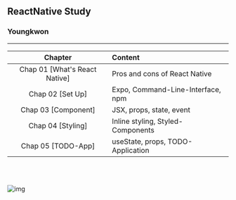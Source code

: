 ## ReactNative Study
### Youngkwon
---

|    Chapter    | Content                                        |
| :-----------: | :------------------------------------------------- |
|    Chap 01 [What's React Native]    | Pros and cons of React Native | 
|    Chap 02 [Set Up]    | Expo, Command-Line-Interface, npm | 
|    Chap 03 [Component]     | JSX, props, state, event |
|    Chap 04 [Styling]     | Inline styling, Styled-Components |
|    Chap 05 [TODO-App]     | useState, props, TODO-Application |

<br><br>

![img](https://user-images.githubusercontent.com/39653584/126738684-bfb09958-ebc4-42de-903b-fa733ab9609c.png)
